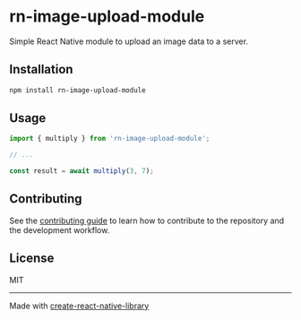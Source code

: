 # rn-image-upload-module

Simple React Native module to upload an image data to a server.

## Installation

```sh
npm install rn-image-upload-module
```

## Usage

```js
import { multiply } from 'rn-image-upload-module';

// ...

const result = await multiply(3, 7);
```

## Contributing

See the [contributing guide](CONTRIBUTING.md) to learn how to contribute to the repository and the development workflow.

## License

MIT

---

Made with [create-react-native-library](https://github.com/callstack/react-native-builder-bob)
